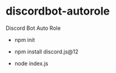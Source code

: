 # discordbot-autorole
Discord Bot Auto Role


- npm init

- npm install discord.js@12


- node index.js
